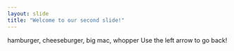 ```yaml
---
layout: slide
title: "Welcome to our second slide!"
---
```

hamburger, cheeseburger, big mac, whopper
Use the left arrow to go back!
